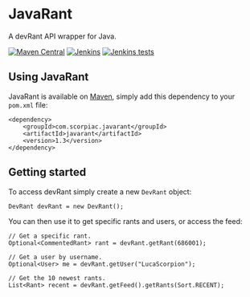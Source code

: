 # JavaRant
A devRant API wrapper for Java.

[![Maven Central](https://img.shields.io/maven-central/v/com.scorpiac.javarant/javarant.svg)](https://mvnrepository.com/artifact/com.scorpiac.javarant/javarant)
[![Jenkins](https://img.shields.io/jenkins/s/https/jenkins.scorpiac.com/job/JavaRant/job/rework-to-2.0.svg)]()
[![Jenkins tests](https://img.shields.io/jenkins/t/https/jenkins.scorpiac.com/job/JavaRant/job/rework-to-2.0.svg)]()

## Using JavaRant
JavaRant is available on [Maven](http://mvnrepository.com/artifact/com.scorpiac.javarant/javarant), simply add this dependency to your `pom.xml` file:

```
<dependency>
	<groupId>com.scorpiac.javarant</groupId>
	<artifactId>javarant</artifactId>
	<version>1.3</version>
</dependency>
```

## Getting started

To access devRant simply create a new `DevRant` object:

```
DevRant devRant = new DevRant();
```

You can then use it to get specific rants and users, or access the feed:

```
// Get a specific rant.
Optional<CommentedRant> rant = devRant.getRant(686001);

// Get a user by username.
Optional<User> me = devRant.getUser("LucaScorpion");

// Get the 10 newest rants.
List<Rant> recent = devRant.getFeed().getRants(Sort.RECENT);
```
